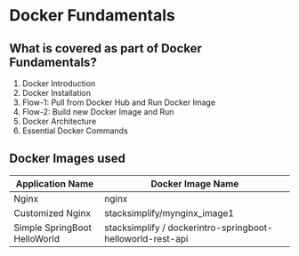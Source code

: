 # Docker Fundamentals

## What is covered as part of Docker Fundamentals?
1. Docker Introduction
2. Docker Installation
3. Flow-1: Pull from Docker Hub and Run Docker Image
4. Flow-2: Build new Docker Image and Run
5. Docker Architecture
6. Essential Docker Commands

## Docker Images used
| Application Name                 | Docker Image Name                          |
| ------------------------------- | --------------------------------------------- |
|  Nginx  | nginx |
| Customized Nginx  | stacksimplify/mynginx_image1 |
| Simple SpringBoot HelloWorld | stacksimplify / dockerintro-springboot-helloworld-rest-api |
